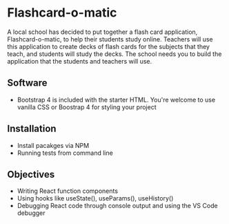 # Flashcard-o-matic
A local school has decided to put together a flash card application, Flashcard-o-matic, to help their students study online. Teachers will use this application to create decks of flash cards for the subjects that they teach, and students will study the decks. The school needs you to build the application that the students and teachers will use.

## Software
- Bootstrap 4 is included with the starter HTML. You're welcome to use vanilla CSS or Boostrap 4 for styling your project

## Installation
- Install pacakges via NPM
- Running tests from command line

## Objectives
- Writing React function components
- Using hooks like useState(), useParams(), useHistory()
- Debugging React code through console output and using the VS Code debugger
